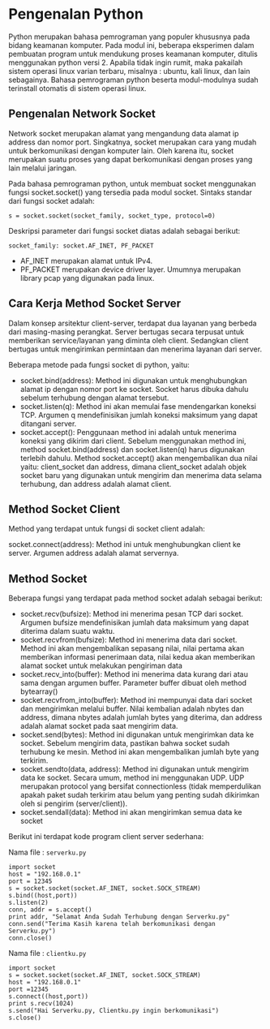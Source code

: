 # Pengenalan Python

Python merupakan bahasa pemrograman yang populer khususnya pada bidang keamanan komputer. Pada modul ini, beberapa eksperimen dalam pembuatan program untuk mendukung proses keamanan komputer, ditulis menggunakan python versi 2. Apabila tidak ingin rumit, maka pakailah sistem operasi linux varian terbaru, misalnya : ubuntu, kali linux, dan lain sebagainya. Bahasa pemrograman python beserta modul-modulnya sudah terinstall otomatis di sistem operasi linux.


## Pengenalan Network Socket

Network socket merupakan alamat yang mengandung data alamat ip address dan nomor port. Singkatnya, socket merupakan cara yang mudah untuk berkomunikasi dengan komputer lain. Oleh karena itu, socket merupakan suatu proses yang dapat berkomunikasi dengan proses yang lain melalui jaringan.

Pada bahasa pemrograman python, untuk membuat socket menggunakan fungsi socket.socket() yang tersedia pada modul socket. Sintaks standar dari fungsi socket adalah:

```s = socket.socket(socket_family, socket_type, protocol=0)```

Deskripsi parameter dari fungsi socket diatas adalah sebagai berikut:

```socket_family: socket.AF_INET, PF_PACKET```

* AF_INET merupakan alamat untuk IPv4. 
* PF_PACKET merupakan device driver layer. Umumnya merupakan library pcap yang digunakan pada linux.


## Cara Kerja Method Socket Server 

Dalam konsep arsitektur client-server, terdapat dua layanan yang berbeda dari masing-masing perangkat. Server bertugas secara terpusat untuk memberikan service/layanan yang diminta oleh client. Sedangkan client bertugas untuk mengirimkan permintaan dan menerima layanan dari server.

Beberapa metode pada fungsi socket di python, yaitu:
* socket.bind(address): Method ini digunakan untuk menghubungkan alamat ip dengan nomor port ke socket. Socket harus dibuka dahulu sebelum terhubung dengan alamat tersebut.
* socket.listen(q): Method ini akan memulai fase mendengarkan koneksi TCP. Argumen q mendefinisikan jumlah koneksi maksimum yang dapat ditangani server.
* socket.accept(): Penggunaan method ini adalah untuk menerima koneksi yang dikirim dari client. Sebelum menggunakan method ini, method socket.bind(address) dan socket.listen(q) harus digunakan terlebih dahulu. Method socket.accept() akan mengembalikan dua nilai yaitu: client_socket dan address, dimana client_socket adalah objek socket baru yang digunakan untuk mengirim dan menerima data selama terhubung, dan address adalah alamat client.
 

## Method Socket Client

Method yang terdapat untuk fungsi di socket client adalah:

socket.connect(address): Method ini untuk menghubungkan client ke server. Argumen address adalah alamat servernya.


## Method Socket

Beberapa fungsi yang terdapat pada method socket adalah sebagai berikut:

* socket.recv(bufsize): Method ini menerima pesan TCP dari socket. Argumen bufsize mendefinisikan jumlah data maksimum yang dapat diterima dalam suatu waktu.
* socket.recvfrom(bufsize): Method ini menerima data dari socket. Method ini akan mengembalikan sepasang nilai, nilai pertama akan memberikan informasi penerimaan data, nilai kedua akan memberikan alamat socket untuk melakukan pengiriman data
* socket.recv_into(buffer): Method ini menerima data kurang dari atau sama dengan argumen buffer. Parameter buffer dibuat oleh method bytearray()
* socket.recvfrom_into(buffer): Method ini mempunyai data dari socket dan mengirimkan melalui buffer. Nilai kembalian adalah nbytes dan address, dimana nbytes adalah jumlah bytes yang diterima, dan address adalah alamat socket pada saat mengirim data.
* socket.send(bytes): Method ini digunakan untuk mengirimkan data ke socket. Sebelum mengirim data, pastikan bahwa socket sudah terhubung ke mesin. Method ini akan mengembalikan jumlah byte yang terkirim.
* socket.sendto(data, address): Method ini digunakan untuk mengirim data ke socket. Secara umum, method ini menggunakan UDP. UDP merupakan protocol yang bersifat connectionless (tidak memperdulikan apakah paket sudah terkirim atau belum yang penting sudah dikirimkan oleh si pengirim (server/client)).
* socket.sendall(data): Method ini akan mengirimkan semua data ke socket
 

Berikut ini terdapat kode program client server sederhana:

Nama file : ```serverku.py```

```
import socket
host = "192.168.0.1" 
port = 12345 
s = socket.socket(socket.AF_INET, socket.SOCK_STREAM)
s.bind((host,port)) 
s.listen(2)
conn, addr = s.accept()
print addr, "Selamat Anda Sudah Terhubung dengan Serverku.py"
conn.send("Terima Kasih karena telah berkomunikasi dengan Serverku.py")
conn.close()
```

Nama file : ```clientku.py```

```
import socket
s = socket.socket(socket.AF_INET, socket.SOCK_STREAM)
host = "192.168.0.1" 
port =12345 
s.connect((host,port))
print s.recv(1024)
s.send("Hai Serverku.py, Clientku.py ingin berkomunikasi")
s.close()
```




